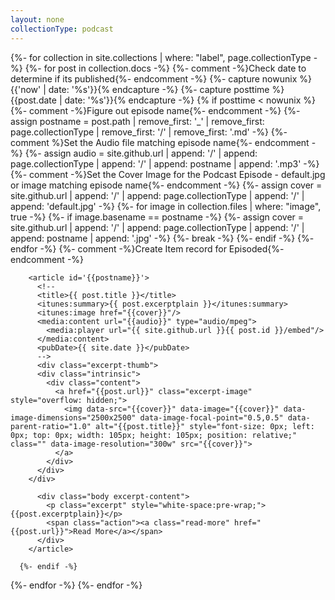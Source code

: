 ```yaml
---
layout: none
collectionType: podcast
---
```


{%- for collection in site.collections | where: "label", page.collectionType -%}
  {%- for post in collection.docs -%}
    {%- comment -%}Check date to determine if its published{%- endcomment -%}
      {%- capture nowunix %}{{'now' | date: '%s'}}{% endcapture -%}
      {%- capture posttime %}{{post.date | date: '%s'}}{% endcapture -%}
      {% if posttime < nowunix %} 
        {%- comment -%}Figure out episode name{%- endcomment -%}
          {%- assign postname = post.path | remove_first: '_' | remove_first: page.collectionType | remove_first: '/' | remove_first: '.md' -%}
        {%- comment %}Set the Audio file matching episode name{%- endcomment -%}
          {%- assign audio =  site.github.url | append: '/' | append: page.collectionType  | append: '/' | append: postname | append: '.mp3' -%}	
        {%- comment -%}Set the Cover Image for the Podcast Episode - default.jpg or image matching episode name{%- endcomment -%}
          {%- assign cover =  site.github.url | append: '/' | append: page.collectionType  | append: '/' | append: 'default.jpg' -%}
          {%- for image in collection.files | where: "image", true -%}
            {%- if image.basename == postname -%}
              {%- assign cover =  site.github.url | append: '/' | append: page.collectionType | append: '/' | append: postname | append: '.jpg' -%}
              {%- break -%}
            {%- endif -%}
          {%- endfor -%}
        {%- comment -%}Create Item record for Episoded{%- endcomment -%}
                              
        <article id='{{postname}}'>
          <!--
          <title>{{ post.title }}</title>
          <itunes:summary>{{ post.excerptplain }}</itunes:summary>
          <itunes:image href="{{cover}}"/>
          <media:content url="{{audio}}" type="audio/mpeg">
            <media:player url="{{ site.github.url }}{{ post.id }}/embed"/>
          </media:content>
          <pubDate>{{ site.date }}</pubDate>
          -->
          <div class="excerpt-thumb">
          <div class="intrinsic">
            <div class="content">
              <a href="{{post.url}}" class="excerpt-image" style="overflow: hidden;">
                <img data-src="{{cover}}" data-image="{{cover}}" data-image-dimensions="2500x2500" data-image-focal-point="0.5,0.5" data-parent-ratio="1.0" alt="{{post.title}}" style="font-size: 0px; left: 0px; top: 0px; width: 105px; height: 105px; position: relative;" class="" data-image-resolution="300w" src="{{cover}}">
              </a>
            </div>
          </div>
        </div>
	  
          <div class="body excerpt-content">
            <p class="excerpt" style="white-space:pre-wrap;">{{post.excerptplain}}</p>
            <span class="action"><a class="read-more" href="{{post.url}}">Read More</a></span>
          </div>
        </article>
     
      {%- endif -%}
  {%- endfor -%}
{%- endfor -%}
